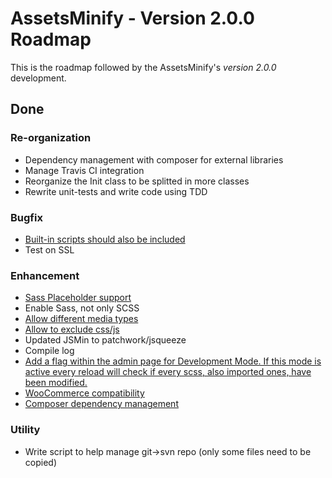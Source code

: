 AssetsMinify - Version 2.0.0 Roadmap
============

This is the roadmap followed by the AssetsMinify's *version 2.0.0* development.

Done
-------------

### Re-organization

- Dependency management with composer for external libraries
- Manage Travis CI integration
- Reorganize the Init class to be splitted in more classes
- Rewrite unit-tests and write code using TDD

### Bugfix

- [Built-in scripts should also be included](https://wordpress.org/support/topic/built-in-scripts-that-should-be-enqueued-in-footer-are-enqueued-in-header)
- Test on SSL

### Enhancement

- [Sass Placeholder support](https://wordpress.org/support/topic/scss-compiler-chokes-on-placeholder-selectors)
- Enable Sass, not only SCSS
- [Allow different media types](https://wordpress.org/support/topic/media-type)
- [Allow to exclude css/js](https://github.com/acarbone/AssetsMinify/issues/21)
- Updated JSMin to patchwork/jsqueeze
- Compile log
- [Add a flag within the admin page for Development Mode. If this mode is active every reload will check if every scss, also imported ones, have been modified.](https://wordpress.org/support/topic/doesnt-detect-change-if-using-manifest-file?replies=1)
- [WooCommerce compatibility](https://github.com/acarbone/AssetsMinify/issues/25)
- [Composer dependency management](https://github.com/acarbone/AssetsMinify/pull/27)

### Utility

- Write script to help manage git->svn repo (only some files need to be copied)